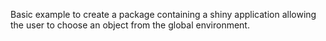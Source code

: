 Basic example to create a package containing a shiny application allowing the user to choose an object from the global environment.

